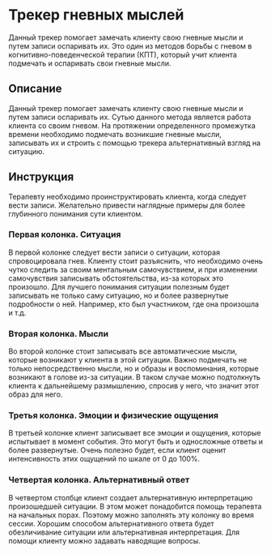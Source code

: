 # Трекер гневных мыслей

Данный трекер помогает замечать клиенту свою гневные мысли и путем
записи оспаривать их. Это один из методов борьбы с гневом в
когнитивно-поведенческой терапии (КПТ), который учит клиента подмечать и
оспаривать свои гневные мысли.

## Описание

Данный трекер помогает замечать клиенту свою гневные мысли и путем
записи оспаривать их. Сутью данного метода является работа клиента со
своим гневом. На протяжении определенного промежутка времени необходимо
подмечать возникшие гневные мысли, записывать их и строить с помощью
трекера альтернативный взгляд на ситуацию.

## Инструкция

Терапевту необходимо проинструктировать клиента, когда следует вести
записи. Желательно привести наглядные примеры для более глубинного
понимания сути клиентом.

### Первая колонка. Ситуация

В первой колонке следует вести записи о ситуации, которая спровоцировала
гнев. Клиенту стоит разъяснить, что необходимо очень чутко следить за
своим ментальным самочувствием, и при изменении самочувствия записывать
обстоятельства, из-за которых это произошло. Для лучшего понимания
ситуации полезным будет записывать не только саму ситуацию, но и более
развернутые подробности о ней. Например, кто был участником, где она
произошла и т.д.

### Вторая колонка. Мысли

Во второй колонке стоит записывать все автоматические мысли, которые
возникают у клиента в этой ситуации. Важно подмечать не только
непосредственно мысли, но и образы и воспоминания, которые возникают в
голове из-за ситуации. В таком случае можно подтолкнуть клиента к
дальнейшему размышлению, спросив у него, что значит этот образ для него.

### Третья колонка. Эмоции и физические ощущения

В третьей колонке клиент записывает все эмоции и ощущения, которые
испытывает в момент события. Это могут быть и односложные ответы и более
развернутые. Очень полезно будет, если клиент оценит интенсивность этих
ощущений по шкале от 0 до 100%.

### Четвертая колонка. Альтернативный ответ

В четвертом столбце клиент создает альтернативную интерпретацию
произошедшей ситуации. В этом может понадобится помощь терапевта на
начальных порах. Поэтому можно заполнять эту колонку во время сессии.
Хорошим способом альтернативного ответа будет обезличивание ситуации или
альтернативная интерпретация. Для помощи клиенту можно задавать
наводящие вопросы.
